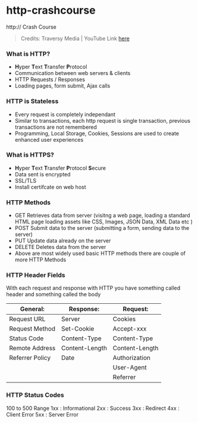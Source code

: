 # http-crashcourse
http:// Crash Course

> Credits: Traversy Media |
> YouTube Link [here](https://www.youtube.com/watch?v=iYM2zFP3Zn0)

### What is HTTP?
- **H**yper **T**ext **T**ransfer **P**rotocol
- Communication between web servers & clients
- HTTP Requests / Responses
- Loading pages, form submit, Ajax calls

### HTTP is Stateless
- Every request is completely independant
- Similar to transactions, each http request is single transaction, previous transactions are not remembered
- Programming, Local Storage, Cookies, Sessions are used to create enhanced user experiences

### What is HTTPS?
- **H**yper **T**ext **T**ransfer **P**rotocol **S**ecure
- Data sent is encrypted
- SSL/TLS
- Install certifcate on web host

### HTTP Methods
- GET
  Retrieves data from server (visitng a web page, loading a standard HTML page loading assets like CSS, Images, JSON Data, XML Data etc )
- POST
  Submit data to the server (submitting a form, sending data to the server)
- PUT
  Update data already on the server
- DELETE
  Deletes data from the server
- Above are most widely used basic HTTP methods there are couple of more HTTP Methods

### HTTP Header Fields
With each request and response with HTTP you have something called header and something called the body

General: | Response: | Request:
-------- | --------- | --------
Request URL | Server | Cookies
Request Method | Set-Cookie | Accept-xxx
Status Code | Content-Type | Content-Type
Remote Address | Content-Length | Content-Length
Referrer Policy | Date | Authorization
 |  |  | User-Agent
 |  |  | Referrer
 
 
 ### HTTP Status Codes
 100 to 500 Range
 1xx : Informational
 2xx : Success
 3xx : Redirect
 4xx : Client Error
 5xx : Server Error
